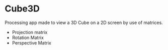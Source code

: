 # Cube3D
Processing app made to view a 3D Cube on a 2D screen by use of matrices.
- Projection matrix
- Rotation Matrix
- Perspective Matrix

